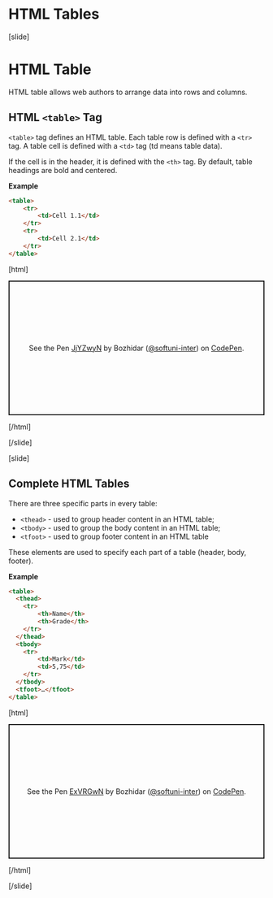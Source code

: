 # HTML Tables

[slide]
# HTML Table

HTML table allows web authors to arrange data into rows and columns.

## HTML `<table>` Tag

`<table>` tag defines an HTML table. Each table row is defined with a `<tr>` tag. A table cell is defined with a `<td>` tag (td means table data).

If the cell is in the header, it is defined with the `<th>` tag. By default, table headings are bold and centered. 

**Example**
```html
<table>
    <tr>
        <td>Cell 1.1</td>
    </tr>
    <tr>
        <td>Cell 2.1</td>
    </tr>
</table>
```
[html]
<p class="codepen" data-height="265" data-theme-id="light" data-default-tab="html,result" data-user="softuni-inter" data-slug-hash="JjYZwyN" style="height: 265px; box-sizing: border-box; display: flex; align-items: center; justify-content: center; border: 2px solid; margin: 1em 0; padding: 1em;" data-pen-title="JjYZwyN">
  <span>See the Pen <a href="https://codepen.io/softuni-inter/pen/JjYZwyN">
  JjYZwyN</a> by Bozhidar (<a href="https://codepen.io/softuni-inter">@softuni-inter</a>)
  on <a href="https://codepen.io">CodePen</a>.</span>
</p>
<script async src="https://static.codepen.io/assets/embed/ei.js"></script>
[/html]

[/slide]

[slide]

## Complete HTML Tables

There are three specific parts in every table: 
* `<thead>` - used to group header content in an HTML table;
* `<tbody>` - used to group the body content in an HTML table;
* `<tfoot>` - used to group footer content in an HTML table

These elements are used to specify each part of a table (header, body, footer). 

**Example**
```html
<table>
  <thead>
    <tr>
        <th>Name</th>
        <th>Grade</th>
    </tr>
  </thead>
  <tbody>
    <tr>
        <td>Mark</td>
        <td>5,75</td>
    </tr>
  </tbody>
  <tfoot>…</tfoot>
</table>
```
[html]
<p class="codepen" data-height="265" data-theme-id="light" data-default-tab="html,result" data-user="softuni-inter" data-slug-hash="ExVRGwN" style="height: 265px; box-sizing: border-box; display: flex; align-items: center; justify-content: center; border: 2px solid; margin: 1em 0; padding: 1em;" data-pen-title="ExVRGwN">
  <span>See the Pen <a href="https://codepen.io/softuni-inter/pen/ExVRGwN">
  ExVRGwN</a> by Bozhidar (<a href="https://codepen.io/softuni-inter">@softuni-inter</a>)
  on <a href="https://codepen.io">CodePen</a>.</span>
</p>
<script async src="https://static.codepen.io/assets/embed/ei.js"></script>
[/html]

[/slide]